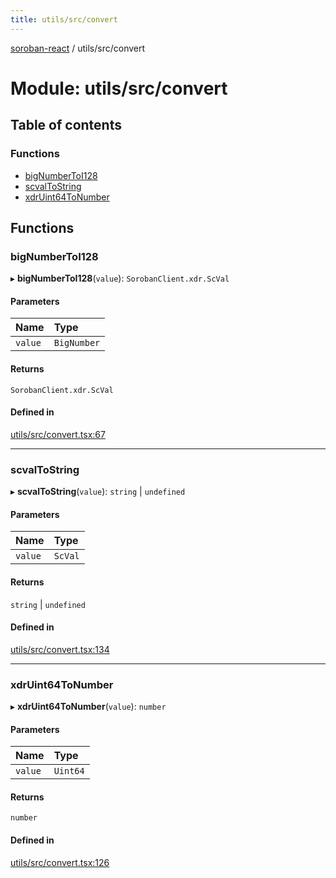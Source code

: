 ```yaml
---
title: utils/src/convert
---
```

[soroban-react](../README.md) / utils/src/convert

# Module: utils/src/convert

## Table of contents

### Functions

- [bigNumberToI128](utils_src_convert.md#bignumbertoi128)
- [scvalToString](utils_src_convert.md#scvaltostring)
- [xdrUint64ToNumber](utils_src_convert.md#xdruint64tonumber)

## Functions

### bigNumberToI128

▸ **bigNumberToI128**(`value`): `SorobanClient.xdr.ScVal`

#### Parameters

| Name | Type |
| :------ | :------ |
| `value` | `BigNumber` |

#### Returns

`SorobanClient.xdr.ScVal`

#### Defined in

[utils/src/convert.tsx:67](https://github.com/esteblock/soroban-react/blob/bb43fd8/packages/utils/src/convert.tsx#L67)

___

### scvalToString

▸ **scvalToString**(`value`): `string` \| `undefined`

#### Parameters

| Name | Type |
| :------ | :------ |
| `value` | `ScVal` |

#### Returns

`string` \| `undefined`

#### Defined in

[utils/src/convert.tsx:134](https://github.com/esteblock/soroban-react/blob/bb43fd8/packages/utils/src/convert.tsx#L134)

___

### xdrUint64ToNumber

▸ **xdrUint64ToNumber**(`value`): `number`

#### Parameters

| Name | Type |
| :------ | :------ |
| `value` | `Uint64` |

#### Returns

`number`

#### Defined in

[utils/src/convert.tsx:126](https://github.com/esteblock/soroban-react/blob/bb43fd8/packages/utils/src/convert.tsx#L126)

